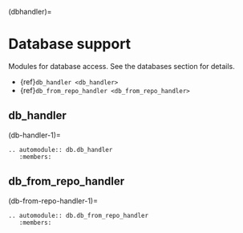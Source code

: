 (dbhandler)=

# Database support

Modules for database access. See the databases section for details.

- {ref}`db_handler <db_handler>`
- {ref}`db_from_repo_handler <db_from_repo_handler>`

## db_handler

(db-handler-1)=

```{eval-rst}
.. automodule:: db.db_handler
   :members:
```

## db_from_repo_handler

(db-from-repo-handler-1)=

```{eval-rst}
.. automodule:: db.db_from_repo_handler
   :members:
```
